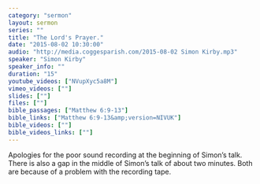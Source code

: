 ```yaml
---
category: "sermon"
layout: sermon
series: ""
title: "The Lord's Prayer."
date: "2015-08-02 10:30:00"
audio: "http://media.coggesparish.com/2015-08-02 Simon Kirby.mp3"
speaker: "Simon Kirby"
speaker_info: ""
duration: "15"
youtube_videos: ["NVupXyc5a8M"]
vimeo_videos: [""]
slides: [""]
files: [""]
bible_passages: ["Matthew 6:9-13"]
bible_links: ["Matthew 6:9-13&amp;version=NIVUK"]
bible_videos: [""]
bible_videos_links: [""]
---
```


Apologies for the poor sound recording at the beginning of Simon’s talk. There is also a gap in the middle of Simon’s talk of about two minutes. Both are because of a problem with the recording tape.

